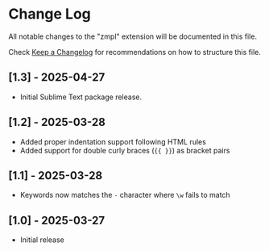 # Change Log

All notable changes to the "zmpl" extension will be documented in this file.

Check [Keep a Changelog](http://keepachangelog.com/) for recommendations on how to structure this file.

## [1.3] - 2025-04-27

- Initial Sublime Text package release.

## [1.2] - 2025-03-28

- Added proper indentation support following HTML rules
- Added support for double curly braces (`{{ }}`) as bracket pairs

## [1.1] - 2025-03-28

- Keywords now matches the `-` character where `\w` fails to match

## [1.0] - 2025-03-27

- Initial release
